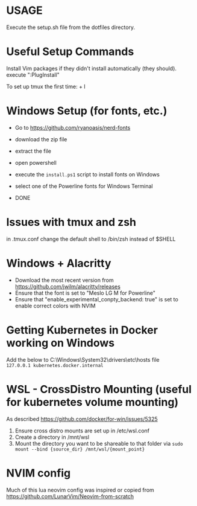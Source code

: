 # USAGE
Execute the setup.sh file from the dotfiles directory.

# Useful Setup Commands
Install Vim packages if they didn't install automatically (they should).
    execute ":PlugInstall"

To set up tmux the first time:
    <prefix> + I

# Windows Setup (for fonts, etc.)
- Go to https://github.com/ryanoasis/nerd-fonts
- download the zip file
- extract the file
- open powershell
- execute the `install.ps1` script to install fonts on Windows

- select one of the Powerline fonts for Windows Terminal
- DONE

# Issues with tmux and zsh
in .tmux.conf change the default shell to /bin/zsh instead of $SHELL


# Windows + Alacritty
- Download the most recent version from https://github.com/jwilm/alacritty/releases
- Ensure that the font is set to "Meslo LG M for Powerline"
- Ensure that "enable_experimental_conpty_backend: true" is set to enable correct colors with NVIM

# Getting Kubernetes in Docker working on Windows
Add the below to C:\Windows\System32\drivers\etc\hosts file\
`127.0.0.1 kubernetes.docker.internal`


# WSL - CrossDistro Mounting (useful for kubernetes volume mounting)
As described https://github.com/docker/for-win/issues/5325
1. Ensure cross distro mounts are set up in /etc/wsl.conf
2. Create a directory in /mnt/wsl
3. Mount the directory you want to be shareable to that folder via `sudo mount --bind {source_dir} /mnt/wsl/{mount_point}`

# NVIM config
Much of this lua neovim config was inspired or copied from https://github.com/LunarVim/Neovim-from-scratch
